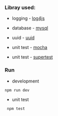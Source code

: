 ### Libray used:
- logging - [log4js](https://github.com/log4js-node/log4js-node)
- database - [mysql](https://github.com/mysqljs/mysql)
- uuid - [uuid](https://github.com/broofa/node-uuid)

- unit test - [mocha](https://mochajs.org/)
- unit test - [supertest](https://github.com/visionmedia/supertest)



### Run
- development 
``` shell
npm run dev
```

- unit test
```
 npm test
```




